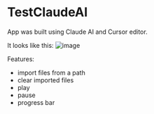 # TestClaudeAI

App was built using Claude AI and Cursor editor.


It looks like this:
![image](https://github.com/user-attachments/assets/38be2775-cbae-4e8d-9592-c895cfe0d777)


Features:
- import files from a path
- clear imported files
- play
- pause
- progress bar
